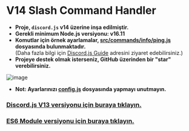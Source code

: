 # V14 Slash Command Handler
- **Proje, `discord.js` v14 üzerine inşa edilmiştir.**
- **Gerekli minimum Node.js versiyonu: v16.11**
- **Komutlar için örnek ayarlamalar, [src/commands/info/ping.js](https://github.com/memte/ExampleBot/blob/v14/src/commands/info/ping.js) dosyasında bulunmaktadır.**  
  (Daha fazla bilgi için [Discord.js Guide](https://discordjs.guide/slash-commands/advanced-creation.html) adresini ziyaret edebilirsiniz.)
- **Projeye destek olmak isterseniz, GitHub üzerinden bir "star" verebilirsiniz.**

![image](https://user-images.githubusercontent.com/63320170/175336722-373eaf92-1454-4bce-b97c-e8a629c2628e.png)

- **Not: Ayarlarınızı [config.js](https://github.com/memte/ExampleBot/blob/v14/src/config.js) dosyasında yapmayı unutmayın.**

### [Discord.js V13 versiyonu için buraya tıklayın.](https://github.com/memte/ExampleBot/tree/v13)
### [ES6 Module versiyonu için buraya tıklayın.](https://github.com/memte/ExampleBot/tree/v14-es6)
